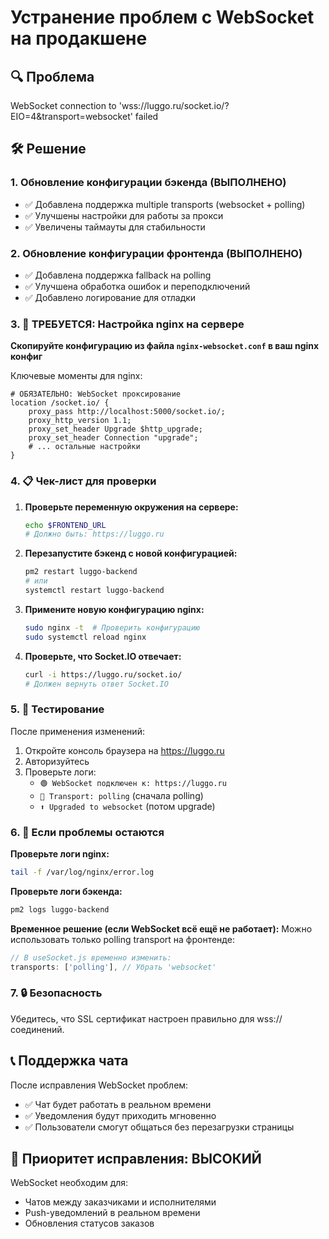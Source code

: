# Устранение проблем с WebSocket на продакшене

## 🔍 Проблема
WebSocket connection to 'wss://luggo.ru/socket.io/?EIO=4&transport=websocket' failed

## 🛠️ Решение

### 1. Обновление конфигурации бэкенда (ВЫПОЛНЕНО)
- ✅ Добавлена поддержка multiple transports (websocket + polling)
- ✅ Улучшены настройки для работы за прокси
- ✅ Увеличены таймауты для стабильности

### 2. Обновление конфигурации фронтенда (ВЫПОЛНЕНО)
- ✅ Добавлена поддержка fallback на polling
- ✅ Улучшена обработка ошибок и переподключений
- ✅ Добавлено логирование для отладки

### 3. 🚨 ТРЕБУЕТСЯ: Настройка nginx на сервере

**Скопируйте конфигурацию из файла `nginx-websocket.conf` в ваш nginx конфиг**

Ключевые моменты для nginx:

```nginx
# ОБЯЗАТЕЛЬНО: WebSocket проксирование
location /socket.io/ {
    proxy_pass http://localhost:5000/socket.io/;
    proxy_http_version 1.1;
    proxy_set_header Upgrade $http_upgrade;
    proxy_set_header Connection "upgrade";
    # ... остальные настройки
}
```

### 4. 📋 Чек-лист для проверки

1. **Проверьте переменную окружения на сервере:**
   ```bash
   echo $FRONTEND_URL
   # Должно быть: https://luggo.ru
   ```

2. **Перезапустите бэкенд с новой конфигурацией:**
   ```bash
   pm2 restart luggo-backend
   # или
   systemctl restart luggo-backend
   ```

3. **Примените новую конфигурацию nginx:**
   ```bash
   sudo nginx -t  # Проверить конфигурацию
   sudo systemctl reload nginx
   ```

4. **Проверьте, что Socket.IO отвечает:**
   ```bash
   curl -i https://luggo.ru/socket.io/
   # Должен вернуть ответ Socket.IO
   ```

### 5. 🔧 Тестирование

После применения изменений:

1. Откройте консоль браузера на https://luggo.ru
2. Авторизуйтесь
3. Проверьте логи:
   - `🟢 WebSocket подключен к: https://luggo.ru`
   - `🔗 Transport: polling` (сначала polling)
   - `⬆️ Upgraded to websocket` (потом upgrade)

### 6. 🐛 Если проблемы остаются

**Проверьте логи nginx:**
```bash
tail -f /var/log/nginx/error.log
```

**Проверьте логи бэкенда:**
```bash
pm2 logs luggo-backend
```

**Временное решение (если WebSocket всё ещё не работает):**
Можно использовать только polling transport на фронтенде:

```javascript
// В useSocket.js временно изменить:
transports: ['polling'], // Убрать 'websocket'
```

### 7. 🔒 Безопасность

Убедитесь, что SSL сертификат настроен правильно для wss:// соединений.

## 📞 Поддержка чата

После исправления WebSocket проблем:
- ✅ Чат будет работать в реальном времени
- ✅ Уведомления будут приходить мгновенно
- ✅ Пользователи смогут общаться без перезагрузки страницы

## 🎯 Приоритет исправления: ВЫСОКИЙ

WebSocket необходим для:
- Чатов между заказчиками и исполнителями
- Push-уведомлений в реальном времени
- Обновления статусов заказов 